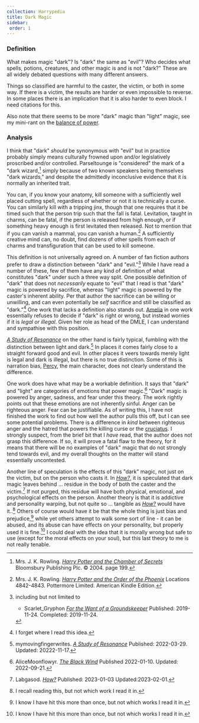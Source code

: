```yaml
---
collection: Harrypedia
title: Dark Magic
sidebar:
 order: 1
---
```


### Definition

What makes magic "dark"?  Is "dark" the same as "evil"?  Who decides what
spells, potions, creatures, and other magic is and is not "dark?"  These are
all widely debated questions with many different answers. 

Things so classified are harmful to the caster, the victim, or both in some
way.  If there is a victim, the results are harder or even impossible to
reverse.  In some places there is an implication that it is also harder to even
block. I need citations for this.

Also note that there seems to be more "dark" magic than "light" magic, see my
mini-rant on the [balance of power][].

[balance of power]: <../../balance>

### Analysis

I think that "dark" *should* be synonymous with "evil" but in practice probably
simply means culturally frowned upon and/or legislatively proscribed and/or
controlled.  Parseltounge is "considered" the mark of a "dark
wizard,[^221019-1] simply because of two known speakers being themselves "dark
wizards," and despite the admittedly inconclusive evidence that it is normally
an inherited trait.

[^221019-1]: Mrs. J. K. Rowling.
    _[Harry Potter and the Chamber of Secrets](https://www.librarything.com/work/683408/book/225886342)_
    Bloomsbury Publishing Plc. © 2004.  page 199.

You can, if you know your anatomy, kill someone with a sufficiently well placed
cutting spell, regardless of whether or not it is technically a curse.  You can
similarly kill with a tripping jinx, though that one requires that it be timed
such that the person trip such that the fall is fatal.  Levitation, taught in
charms, can be fatal, if the person is released from high enough, or if
something heavy enough is first levitated then released.  Not to mention that
if you can vanish a mammal, you can vanish a human.[^210914-1]  A sufficiently
creative mind can, no doubt, find dozens of other spells from each of charms
and transfiguration that can be used to kill someone. 

[^210914-1]: Mrs. J. K. Rowling.
    _[Harry Potter and the Order of the
    Phoenix](https://www.goodreads.com/book/show/2.Harry_Potter_and_the_Order_of_the_Phoenix)_
    Locations 4842-4843. Pottermore Limited. American Kindle Edition.

This definition is not universally agreed on.  A number of fan fiction authors
prefer to draw a distinction between "dark" and "evil."[^221122-3]  While I
have read a number of these, few of them have any kind of definition of what
constitutes "dark" under such a three way split.  One possible definition of "dark" that does not *necessarily* equate to "evil" that I read is that "dark" magic is powered by sacrifice, whereas "light" magic is powered by the caster's inherent ability.  Per that author the sacrifice can be willing or unwilling, and can even potentially be *self* sacrifice and still be classified as "dark."[^240326-1]  One work that lacks a definition also stands out.  [Amelia] in one work essentially refuses to decide if "dark" is right or wrong, but instead worries if it is *legal or illegal*.  Given her role as head of the DMLE, I can understand and sympathise with this position.  

_[A Study of Resonance][]_ on the other hand is fairly typical, fumbling with
the distinction between light and dark.[^221122-6]  In places it comes fairly
close to a straight forward good and evil.  In other places it veers towards
merely light is legal and dark is illegal, but there is no true distinction.
Some of this is narration bias, [Percy][], the main character, does not clearly
understand the difference.

[Percy]: <../../people/Weasley/percy_ignatius/>

[A Study of Resonance]: <https://archiveofourown.org/works/38041177>

[^221122-6]: mymovingfingerwrites. _[A Study of Resonance][]_
    Published: 2022-03-29. Updated: 20222-11-17.

[Amelia]: <../../people/bones/amelia_susan>

[^221122-3]: including but not limited to
    * Scarlet_Gryphon
      _[For the Want of a Groundskeeper](https://archiveofourown.org/works/21541015)_
      Published: 2019-11-24. Completed: 2019-11-24.

One work does have what may be a workable definition.  It says that "dark" and
"light" are categories of emotions that power magic.[^230124-1]  "Dark" magic is
powered by anger, sadness, and fear under this theory.  The work rightly points
out that these emotions are not inherently sinful.  Anger can be righteous
anger.  Fear can be justifiable.  As of writing this, I have not finished the
work to find out how well the author pulls this off, but I can see some
potential problems.  There is a difference in *kind* between righteous anger and
the hatred that powers the killing curse or the [cruciatus][].  I strongly
suspect, from the brief bit that I *have* read, that the author does not grasp
this difference.  If so, it will prove a fatal flaw to the theory, for it means
that there will be no examples of "dark" magic that do not strongly tend towards
evil, and my overall thoughts on the matter will stand essentially uncontested. 

[^230124-1]: AliceMoonflowyr. _[The Black Wind][]_ Published 2022-01-10. Updated: 2022-09-21.

[The Black Wind]: <https://archiveofourown.org/works/36341272>

[cruciatus]: <../spells/cruciatus>

Another line of speculation is the effects of this "dark" magic, not just on
the victim, but on the person who casts it.  In _[How?][]_, it is speculated
that dark magic leaves behind … residue in the body of both the caster and the
victim.[^230201-1]  If not purged, this residue will have both physical,
emotional, and psychological effects on the person.  Another theory is that it
is addictive and personality warping, but not quite so … tangible as _[How?][]_
would have it..[^230201-2]  Others of course would have it be that the whole
thing is just bias and prejudice,[^230201-3] while yet others attempt to walk
some sort of line - it can be abused, and its abuse can have effects on your
personality, but properly used it is fine.[^230201-4]  I could deal with the
idea that it is morally wrong but safe to use (except for the moral effects on
your soul), but this last theory to me is not really tenable.

[^230201-1]: Labgasod. _[How?][]_ Published: 2023-01-03 Updated:2023-02-01. 

[^230201-2]: I recall reading this, but not which work I read it in. 

[^230201-3]: I know I have hit this more than once, but not which works I read it in. 

[^230201-4]: I know I have hit this more than once, but not which works I read it in. 

[How?]: <https://archiveofourown.org/works/44041816/>

[^240326-1]: I forget where I read this idea. 